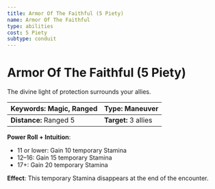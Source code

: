 ```yaml
---
title: Armor Of The Faithful (5 Piety)
name: Armor Of The Faithful
type: abilities
cost: 5 Piety
subtype: conduit
---
```


# Armor Of The Faithful (5 Piety)

The divine light of protection surrounds your allies.

| **Keywords:** Magic, Ranged | **Type:** Maneuver   |
| :-------------------------- | :------------------- |
| **Distance:** Ranged 5      | **Target:** 3 allies |

**Power Roll + Intuition**:

- 11 or lower: Gain 10 temporary Stamina
- 12–16: Gain 15 temporary Stamina
- 17+: Gain 20 temporary Stamina

**Effect**: This temporary Stamina disappears at the end of the encounter.
